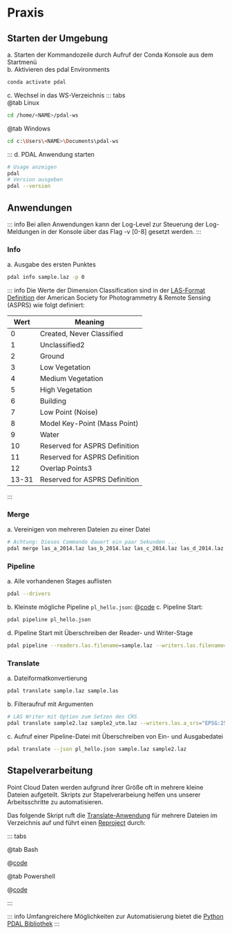 # Praxis

## Starten der Umgebung

a. Starten der Kommandozeile durch Aufruf der Conda Konsole aus dem Startmenü  
b. Aktivieren des pdal Environments

```bash
conda activate pdal
```

c. Wechsel in das WS-Verzeichnis
::: tabs  
 @tab Linux

```bash
cd /home/<NAME>/pdal-ws
```

@tab Windows

```bash
cd c:\Users\<NAME>\Documents\pdal-ws
```

:::
d. PDAL Anwendung starten

```bash
# Usage anzeigen
pdal
# Version ausgeben
pdal --version
```

## Anwendungen

::: info
Bei allen Anwendungen kann der Log-Level zur Steuerung der Log-Meldungen in der Konsole über das Flag -v [0-8] gesetzt werden.
:::

### Info

a. Ausgabe des ersten Punktes

```bash
pdal info sample.laz -p 0
```

::: info
Die Werte der Dimension Classification sind in der [LAS-Format Definition](https://www.asprs.org/wp-content/uploads/2019/07/LAS_1_4_r15.pdf) der American Society for Photogrammetry & Remote Sensing (ASPRS) wie folgt definiert:

| Wert  | Meaning                       |
| ----- | ----------------------------- |
| 0     | Created, Never Classified     |
| 1     | Unclassified2                 |
| 2     | Ground                        |
| 3     | Low Vegetation                |
| 4     | Medium Vegetation             |
| 5     | High Vegetation               |
| 6     | Building                      |
| 7     | Low Point (Noise)             |
| 8     | Model Key-Point (Mass Point)  |
| 9     | Water                         |
| 10    | Reserved for ASPRS Definition |
| 11    | Reserved for ASPRS Definition |
| 12    | Overlap Points3               |
| 13-31 | Reserved for ASPRS Definition |

:::

### Merge

a. Vereinigen von mehreren Dateien zu einer Datei

```bash
# Achtung: Dieses Commando dauert ein paar Sekunden ...
pdal merge las_a_2014.laz las_b_2014.laz las_c_2014.laz las_d_2014.laz merge2014.laz
```

### Pipeline

a. Alle vorhandenen Stages auflisten

```bash
pdal --drivers
```

b. Kleinste mögliche Pipeline `pl_hello.json`:
@[code](./pl_hello.json)
c. Pipeline Start:

```bash
pdal pipeline pl_hello.json
```

d. Pipeline Start mit Überschreiben der Reader- und Writer-Stage

```bash
pdal pipeline --readers.las.filename=sample.laz --writers.las.filename=sample2.laz pl_hello.json
```

### Translate

a. Dateiformatkonvertierung

```bash
pdal translate sample.laz sample.las
```

b. Filteraufruf mit Argumenten

```bash
# LAS Writer mit Option zum Setzen des CRS
pdal translate sample2.laz sample2_utm.laz --writers.las.a_srs="EPSG:25832"
```

c. Aufruf einer Pipeline-Datei mit Überschreiben von Ein- und Ausgabedatei

```bash
pdal translate --json pl_hello.json sample.laz sample2.laz
```

## Stapelverarbeitung

Point Cloud Daten werden aufgrund ihrer Größe oft in mehrere kleine Dateien aufgeteilt. Skripts zur Stapelverarbeiung helfen uns unserer Arbeitsschritte zu automatisieren.

Das folgende Skript ruft die [Translate-Anwendung](#translate) für mehrere Dateien im Verzeichnis auf und führt einen [Reproject](https://pdal.io/en/latest/stages/filters.reprojection.html) durch:

::: tabs

@tab Bash

@[code](./reproject.bash)

@tab Powershell

@[code](./reproject.ps1)

:::

::: info
Umfangreichere Möglichkeiten zur Automatisierung bietet die [Python PDAL Bibliothek](https://pypi.org/project/pdal/)
:::
